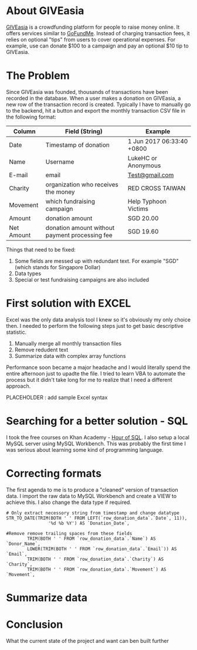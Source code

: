 # About GIVEasia
[GIVEasia](https://give.asia/) is a crowdfunding platform for people to raise money online. It offers services similar to [GoFundMe](https://www.gofundme.com/). Instead of charging transaction fees, it relies on optional "tips" from users to cover operational expenses. For example, use can donate $100 to a campaign and pay an optional $10 tip to GIVEasia. 


# The Problem
Since GIVEasia was founded, thousands of transactions have been recorded in the database. When a user makes a donation on GIVEasia, a new row of the transaction record is created. Typically I have to manually go to the backend, hit a button and export the monthly transaction CSV file in the following format:

Column| Field (String) | Example 
------|-------|--------
Date | Timestamp of donation | 1 Jun 2017 06:33:40 +0800
Name | Username | LukeHC or Anonymous
E-mail | email | Test@gmail.com
Charity |	organization who receives the money | RED CROSS TAIWAN
Movement | which fundraising campaign | Help Typhoon Victims
Amount | donation amount | SGD 20.00
Net Amount | donation amount without payment processing fee	| SGD 19.60

Things that need to be fixed:

1. Some fields are messed up with redundant text. For example "SGD" (which stands for Singapore Dollar)
2. Data types
3. Special or test fundraising campaigns are also included 

# First solution with EXCEL 

Excel was the only data analysis tool I knew so it's obviously my only choice then. I needed to perform the following steps just to get basic descriptive statistic.

1. Manually merge all monthly transaction files
2. Remove redudent text
3. Summarize data with complex array functions

Performance soon became a major headache and I would literally spend the entire afternoon just to upadte the file. I tried to learn VBA to automate the process but it didn't take long for me to realize that I need a different approach.

PLACEHOLDER : add sample Excel syntax

# Searching for a better solution - SQL

I took the free courses on Khan Academy - [Hour of SQL](https://www.khanacademy.org/computing/hour-of-code/hour-of-sql). I also setup a local MySQL server using MySQL Workbench. This was probably the first time I was serious about learning some kind of programming language.

#  Correcting formats

The first agenda to me is to produce a "cleaned" version of transaction data. I import the raw data to MySQL Workbench and create a VIEW to achieve this. I also change the data type if required.

```
# Only extract necessory string from timestamp and change datatype
STR_TO_DATE(TRIM(BOTH ' ' FROM LEFT(`row_donation_data`.`Date`, 11)),
                '%d %b %Y') AS `Donation_Date`,
                
#Remove remove trailing spaces from these fields                
        TRIM(BOTH ' ' FROM `row_donation_data`.`Name`) AS `Donor_Name`,
        LOWER(TRIM(BOTH ' ' FROM `row_donation_data`.`Email`)) AS `Email`,
        TRIM(BOTH ' ' FROM `row_donation_data`.`Charity`) AS `Charity`,
        TRIM(BOTH ' ' FROM `row_donation_data`.`Movement`) AS `Movement`,
```



# Summarize data

# Conclusion
What the current state of the project and want can ben built further 


